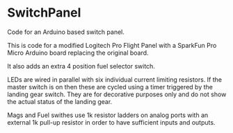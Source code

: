 # SwitchPanel
Code for an Arduino based switch panel.

This is code for a modified Logitech Pro Flight Panel with a SparkFun Pro Micro Arduino board replacing the original board.

It also adds an extra 4 position fuel selector switch.

LEDs are wired in parallel with six individual current limiting resistors.  If the master switch is on then these are cycled using a timer triggered by the landing gear switch.  They are for decorative purposes only and do not show the actual status of the landing gear. 

Mags and Fuel swithes use 1k resistor ladders on analog ports with an external 1k pull-up resistor in order to have sufficient inputs and outputs.
